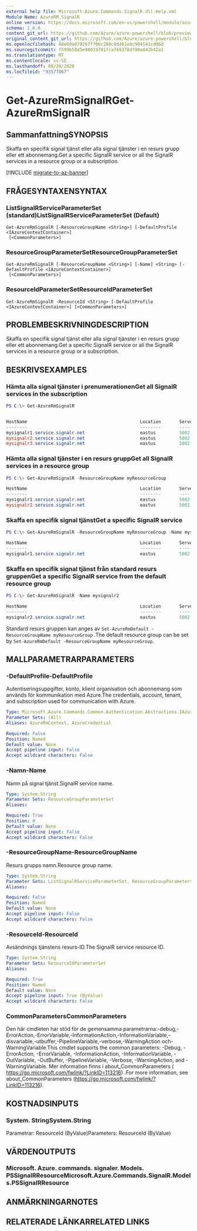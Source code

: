 ```yaml
---
external help file: Microsoft.Azure.Commands.SignalR.dll-Help.xml
Module Name: AzureRM.SignalR
online version: https://docs.microsoft.com/en-us/powershell/module/azurerm.signalr/get-azurermsignalr
schema: 2.0.0
content_git_url: https://github.com/Azure/azure-powershell/blob/preview/src/ResourceManager/SignalR/Commands.SignalR/help/Get-AzureRmSignalR.md
original_content_git_url: https://github.com/Azure/azure-powershell/blob/preview/src/ResourceManager/SignalR/Commands.SignalR/help/Get-AzureRmSignalR.md
ms.openlocfilehash: 08e68a878267f706c280c8d461e8c904141cd06d
ms.sourcegitcommit: f599b50d5e980197d1fca769378df90a842b42a1
ms.translationtype: MT
ms.contentlocale: sv-SE
ms.lasthandoff: 08/20/2020
ms.locfileid: "93577867"
---
```

# <span data-ttu-id="fdeb8-101">Get-AzureRmSignalR</span><span class="sxs-lookup"><span data-stu-id="fdeb8-101">Get-AzureRmSignalR</span></span>

## <span data-ttu-id="fdeb8-102">Sammanfattning</span><span class="sxs-lookup"><span data-stu-id="fdeb8-102">SYNOPSIS</span></span>
<span data-ttu-id="fdeb8-103">Skaffa en specifik signal tjänst eller alla signal tjänster i en resurs grupp eller ett abonnemang.</span><span class="sxs-lookup"><span data-stu-id="fdeb8-103">Get a specific SignalR service or all the SignalR services in a resource group or a subscription.</span></span>

[!INCLUDE [migrate-to-az-banner](../../includes/migrate-to-az-banner.md)]

## <span data-ttu-id="fdeb8-104">FRÅGESYNTAXEN</span><span class="sxs-lookup"><span data-stu-id="fdeb8-104">SYNTAX</span></span>

### <span data-ttu-id="fdeb8-105">ListSignalRServiceParameterSet (standard)</span><span class="sxs-lookup"><span data-stu-id="fdeb8-105">ListSignalRServiceParameterSet (Default)</span></span>
```
Get-AzureRmSignalR [-ResourceGroupName <String>] [-DefaultProfile <IAzureContextContainer>]
 [<CommonParameters>]
```

### <span data-ttu-id="fdeb8-106">ResourceGroupParameterSet</span><span class="sxs-lookup"><span data-stu-id="fdeb8-106">ResourceGroupParameterSet</span></span>
```
Get-AzureRmSignalR [-ResourceGroupName <String>] [-Name] <String> [-DefaultProfile <IAzureContextContainer>]
 [<CommonParameters>]
```

### <span data-ttu-id="fdeb8-107">ResourceIdParameterSet</span><span class="sxs-lookup"><span data-stu-id="fdeb8-107">ResourceIdParameterSet</span></span>
```
Get-AzureRmSignalR -ResourceId <String> [-DefaultProfile <IAzureContextContainer>] [<CommonParameters>]
```

## <span data-ttu-id="fdeb8-108">PROBLEMBESKRIVNING</span><span class="sxs-lookup"><span data-stu-id="fdeb8-108">DESCRIPTION</span></span>
<span data-ttu-id="fdeb8-109">Skaffa en specifik signal tjänst eller alla signal tjänster i en resurs grupp eller ett abonnemang.</span><span class="sxs-lookup"><span data-stu-id="fdeb8-109">Get a specific SignalR service or all the SignalR services in a resource group or a subscription.</span></span>

## <span data-ttu-id="fdeb8-110">BESKRIVS</span><span class="sxs-lookup"><span data-stu-id="fdeb8-110">EXAMPLES</span></span>

### <span data-ttu-id="fdeb8-111">Hämta alla signal tjänster i prenumerationen</span><span class="sxs-lookup"><span data-stu-id="fdeb8-111">Get all SignalR services in the subscription</span></span>
```powershell
PS C:\> Get-AzureRmSignalR


HostName                                           Location       ServerPort PublicPort ProvisioningState Version
--------                                           --------       ---------- ---------- ----------------- -------
mysignalr1.service.signalr.net                     eastus         5002       5001       Succeeded         1.0
mysignalr2.service.signalr.net                     eastus         5002       5001       Succeeded         1.0
mysignalr3.service.signalr.net                     eastus         5002       5001       Creating          1.0
```

### <span data-ttu-id="fdeb8-112">Hämta alla signal tjänster i en resurs grupp</span><span class="sxs-lookup"><span data-stu-id="fdeb8-112">Get all SignalR services in a resource group</span></span>

```powershell
PS C:\> Get-AzureRmSignalR -ResourceGroupName myResourceGroup

HostName                                           Location       ServerPort PublicPort ProvisioningState Version
--------                                           --------       ---------- ---------- ----------------- -------
mysignalr1.service.signalr.net                     eastus         5002       5001       Succeeded         1.0
mysignalr2.service.signalr.net                     eastus         5002       5001       Succeeded         1.0
```

### <span data-ttu-id="fdeb8-113">Skaffa en specifik signal tjänst</span><span class="sxs-lookup"><span data-stu-id="fdeb8-113">Get a specific SignalR service</span></span>

```powershell
PS C:\> Get-AzureRmSignalR -ResourceGroupName myResourceGroup -Name mysignalr1

HostName                                           Location       ServerPort PublicPort ProvisioningState Version
--------                                           --------       ---------- ---------- ----------------- -------
mysignalr1.service.signalr.net                     eastus         5002       5001       Succeeded         1.0
```

### <span data-ttu-id="fdeb8-114">Skaffa en specifik signal tjänst från standard resurs gruppen</span><span class="sxs-lookup"><span data-stu-id="fdeb8-114">Get a specific SignalR service from the default resource group</span></span>

```powershell
PS C:\> Get-AzureRmSignalR -Name mysignalr2

HostName                                           Location       ServerPort PublicPort ProvisioningState Version
--------                                           --------       ---------- ---------- ----------------- -------
mysignalr2.service.signalr.net                     eastus         5002       5001       Succeeded         1.0
```

<span data-ttu-id="fdeb8-115">Standard resurs gruppen kan anges av `Set-AzureRmDefault -ResourceGroupName myResourceGroup` .</span><span class="sxs-lookup"><span data-stu-id="fdeb8-115">The default resource group can be set by `Set-AzureRmDefault -ResourceGroupName myResourceGroup`.</span></span>

## <span data-ttu-id="fdeb8-116">MALLPARAMETRAR</span><span class="sxs-lookup"><span data-stu-id="fdeb8-116">PARAMETERS</span></span>

### <span data-ttu-id="fdeb8-117">-DefaultProfile</span><span class="sxs-lookup"><span data-stu-id="fdeb8-117">-DefaultProfile</span></span>
<span data-ttu-id="fdeb8-118">Autentiseringsuppgifter, konto, klient organisation och abonnemang som används för kommunikation med Azure.</span><span class="sxs-lookup"><span data-stu-id="fdeb8-118">The credentials, account, tenant, and subscription used for communication with Azure.</span></span>

```yaml
Type: Microsoft.Azure.Commands.Common.Authentication.Abstractions.IAzureContextContainer
Parameter Sets: (All)
Aliases: AzureRmContext, AzureCredential

Required: False
Position: Named
Default value: None
Accept pipeline input: False
Accept wildcard characters: False
```

### <span data-ttu-id="fdeb8-119">-Namn</span><span class="sxs-lookup"><span data-stu-id="fdeb8-119">-Name</span></span>
<span data-ttu-id="fdeb8-120">Namn på signal tjänst.</span><span class="sxs-lookup"><span data-stu-id="fdeb8-120">SignalR service name.</span></span>

```yaml
Type: System.String
Parameter Sets: ResourceGroupParameterSet
Aliases:

Required: True
Position: 0
Default value: None
Accept pipeline input: False
Accept wildcard characters: False
```

### <span data-ttu-id="fdeb8-121">-ResourceGroupName</span><span class="sxs-lookup"><span data-stu-id="fdeb8-121">-ResourceGroupName</span></span>
<span data-ttu-id="fdeb8-122">Resurs grupps namn.</span><span class="sxs-lookup"><span data-stu-id="fdeb8-122">Resource group name.</span></span>

```yaml
Type: System.String
Parameter Sets: ListSignalRServiceParameterSet, ResourceGroupParameterSet
Aliases:

Required: False
Position: Named
Default value: None
Accept pipeline input: False
Accept wildcard characters: False
```

### <span data-ttu-id="fdeb8-123">-ResourceId</span><span class="sxs-lookup"><span data-stu-id="fdeb8-123">-ResourceId</span></span>
<span data-ttu-id="fdeb8-124">Avsändnings tjänstens resurs-ID.</span><span class="sxs-lookup"><span data-stu-id="fdeb8-124">The SignalR service resource ID.</span></span>

```yaml
Type: System.String
Parameter Sets: ResourceIdParameterSet
Aliases:

Required: True
Position: Named
Default value: None
Accept pipeline input: True (ByValue)
Accept wildcard characters: False
```

### <span data-ttu-id="fdeb8-125">CommonParameters</span><span class="sxs-lookup"><span data-stu-id="fdeb8-125">CommonParameters</span></span>
<span data-ttu-id="fdeb8-126">Den här cmdleten har stöd för de gemensamma parametrarna:-debug,-ErrorAction,-ErrorVariable,-InformationAction,-InformationVariable,-disvariable,-utbuffer,-PipelineVariable,-verbose,-WarningAction och-WarningVariable.</span><span class="sxs-lookup"><span data-stu-id="fdeb8-126">This cmdlet supports the common parameters: -Debug, -ErrorAction, -ErrorVariable, -InformationAction, -InformationVariable, -OutVariable, -OutBuffer, -PipelineVariable, -Verbose, -WarningAction, and -WarningVariable.</span></span> <span data-ttu-id="fdeb8-127">Mer information finns i about_CommonParameters ( https://go.microsoft.com/fwlink/?LinkID=113216) .</span><span class="sxs-lookup"><span data-stu-id="fdeb8-127">For more information, see about_CommonParameters (https://go.microsoft.com/fwlink/?LinkID=113216).</span></span>

## <span data-ttu-id="fdeb8-128">KOSTNADS</span><span class="sxs-lookup"><span data-stu-id="fdeb8-128">INPUTS</span></span>

### <span data-ttu-id="fdeb8-129">System. String</span><span class="sxs-lookup"><span data-stu-id="fdeb8-129">System.String</span></span>
<span data-ttu-id="fdeb8-130">Parametrar: ResourceId (ByValue)</span><span class="sxs-lookup"><span data-stu-id="fdeb8-130">Parameters: ResourceId (ByValue)</span></span>

## <span data-ttu-id="fdeb8-131">VÄRDEN</span><span class="sxs-lookup"><span data-stu-id="fdeb8-131">OUTPUTS</span></span>

### <span data-ttu-id="fdeb8-132">Microsoft. Azure. commands. signaler. Models. PSSignalRResource</span><span class="sxs-lookup"><span data-stu-id="fdeb8-132">Microsoft.Azure.Commands.SignalR.Models.PSSignalRResource</span></span>

## <span data-ttu-id="fdeb8-133">ANMÄRKNINGAR</span><span class="sxs-lookup"><span data-stu-id="fdeb8-133">NOTES</span></span>

## <span data-ttu-id="fdeb8-134">RELATERADE LÄNKAR</span><span class="sxs-lookup"><span data-stu-id="fdeb8-134">RELATED LINKS</span></span>
